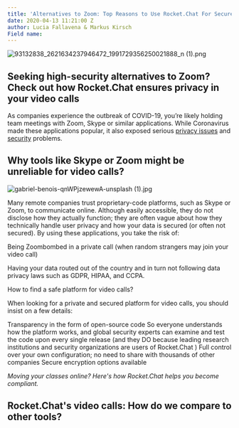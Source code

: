 ```yaml
---
title: 'Alternatives to Zoom: Top Reasons to Use Rocket.Chat For Secure Video Calls'
date: 2020-04-13 11:21:00 Z
author: Lucia Fallavena & Markus Kirsch
Field name: 
---
```


![93132838_2621634237946472_1991729356250021888_n (1).png](/uploads/93132838_2621634237946472_1991729356250021888_n%20(1).png)

## Seeking high-security alternatives to Zoom? Check out how Rocket.Chat ensures privacy in your video calls

As companies experience the outbreak of COVID-19, you’re likely holding team meetings with Zoom, Skype or similar applications. While Coronavirus made these applications popular, it also exposed serious [privacy issues](https://www.nytimes.com/2020/03/30/technology/new-york-attorney-general-zoom-privacy.html?searchResultPosition=1) and [security](https://www.theverge.com/2020/4/5/21208636/zoom-ceo-yuan-security-privacy-concerns) problems. 

## Why tools like Skype or Zoom might be unreliable for video calls? 

![gabriel-benois-qnWPjzewewA-unsplash (1).jpg](/uploads/gabriel-benois-qnWPjzewewA-unsplash%20(1).jpg)

Many remote companies trust proprietary-code platforms, such as Skype or Zoom, to communicate online. Although easily accessible, they do not disclose how they actually function; they are often vague about how they technically handle user privacy and how your data is secured (or often not secured). By using these applications, you take the risk of:

Being Zoombombed in a private call (when random strangers may join your video call)

Having your data routed out of the country and in turn not following data privacy laws such as GDPR, HIPAA, and CCPA. 

How to find a safe platform for video calls?

When looking for a private and secured platform for video calls, you should insist on a few details: 

Transparency in the form of open-source code 
So everyone understands how the platform works, and global security experts can examine and test the code upon every single release (and they DO because leading research institutions and security organizations are users of Rocket.Chat )
Full control over your own configuration; no need to share  with thousands of other companies
Secure encryption options available

*Moving your classes online? Here's how Rocket.Chat helps you become compliant.*

## Rocket.Chat's video calls: How do we compare to other tools?


